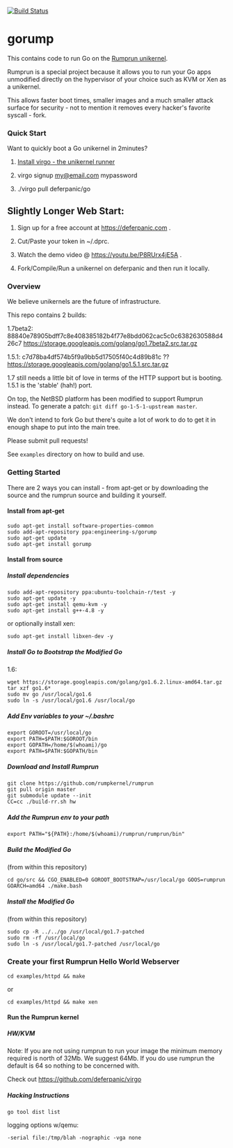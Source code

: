 [![Build Status](https://travis-ci.org/deferpanic/gorump.svg?branch=travis)](https://travis-ci.org/deferpanic/gorump)

# gorump

This contains code to run Go on the [Rumprun unikernel](https://github.com/rumpkernel/rumprun).

Rumprun is a special project because it allows you to run your Go apps
unmodified directly on the hypervisor of your choice such as KVM or Xen
as a unikernel.

This allows faster boot times, smaller images and a much smaller attack
surface for security - not to mention it removes every hacker's favorite syscall - fork.

### Quick Start
Want to quickly boot a Go unikernel in 2minutes?

1) [Install virgo - the unikernel runner](github.com/deferpanic/virgo)

2) virgo signup my@email.com mypassword

3) ./virgo pull deferpanic/go

## Slightly Longer Web Start:

1) Sign up for a free account at https://deferpanic.com .

2) Cut/Paste your token in ~/.dprc.

3) Watch the demo video @ https://youtu.be/P8RUrx4jE5A .

4) Fork/Compile/Run a unikernel on deferpanic and then run it locally.

### Overview
We believe unikernels are the future of infrastructure.

This repo contains 2 builds:

1.7beta2: 88840e78905bdff7c8e408385182b4f77e8bdd062cac5c0c6382630588d426c7
https://storage.googleapis.com/golang/go1.7beta2.src.tar.gz

1.5.1: c7d78ba4df574b5f9a9bb5d17505f40c4d89b81c ??
https://storage.googleapis.com/golang/go1.5.1.src.tar.gz 

1.7 still needs a little bit of love in terms of the HTTP support but is booting. 1.5.1 is the 'stable' (hah!) port.

On top, the NetBSD platform has been modified to support Rumprun instead.
To generate a patch: `git diff go-1-5-1-upstream master`.

We don't intend to fork Go but there's quite a lot of work to do to get
it in enough shape to put into the main tree.

Please submit pull requests!

See `examples` directory on how to build and use.

### Getting Started

There are 2 ways you can install - from apt-get or by downloading the
source and the rumprun source and building it yourself.

#### Install from apt-get
```
sudo apt-get install software-properties-common
sudo add-apt-repository ppa:engineering-s/gorump
sudo apt-get update
sudo apt-get install gorump
```

#### Install from source

##### Install dependencies

```
sudo add-apt-repository ppa:ubuntu-toolchain-r/test -y
sudo apt-get update -y
sudo apt-get install qemu-kvm -y
sudo apt-get install g++-4.8 -y
```

or optionally install xen:
```
sudo apt-get install libxen-dev -y
```

##### Install Go to Bootstrap the Modified Go

1.6:

```
wget https://storage.googleapis.com/golang/go1.6.2.linux-amd64.tar.gz
tar xzf go1.6*
sudo mv go /usr/local/go1.6
sudo ln -s /usr/local/go1.6 /usr/local/go
```

##### Add Env variables to your ~/.bashrc
```
export GOROOT=/usr/local/go
export PATH=$PATH:$GOROOT/bin
export GOPATH=/home/$(whoami)/go
export PATH=$PATH:$GOPATH/bin
```

##### Download and Install Rumprun

```
git clone https://github.com/rumpkernel/rumprun
git pull origin master
git submodule update --init
CC=cc ./build-rr.sh hw
```

##### Add the Rumprun env to your path
```
export PATH="${PATH}:/home/$(whoami)/rumprun/rumprun/bin"
```

##### Build the Modified Go
(from within this repository)
```
cd go/src && CGO_ENABLED=0 GOROOT_BOOTSTRAP=/usr/local/go GOOS=rumprun GOARCH=amd64 ./make.bash
```

##### Install the Modified Go
(from within this repository)
```
sudo cp -R ../../go /usr/local/go1.7-patched
sudo rm -rf /usr/local/go
sudo ln -s /usr/local/go1.7-patched /usr/local/go
```

### Create your first Rumprun Hello World Webserver

```
cd examples/httpd && make
```

or 

```
cd examples/httpd && make xen
```

#### Run the Rumprun kernel
##### HW/KVM

Note: If you are not using rumprun to run your image the minimum memory required is north of 32Mb. We suggest 64Mb. If you do use rumprun the default is 64 so nothing to be concerned with.

Check out https://github.com/deferpanic/virgo

##### Hacking Instructions

```
go tool dist list
```

logging options w/qemu:
```
-serial file:/tmp/blah -nographic -vga none
```
